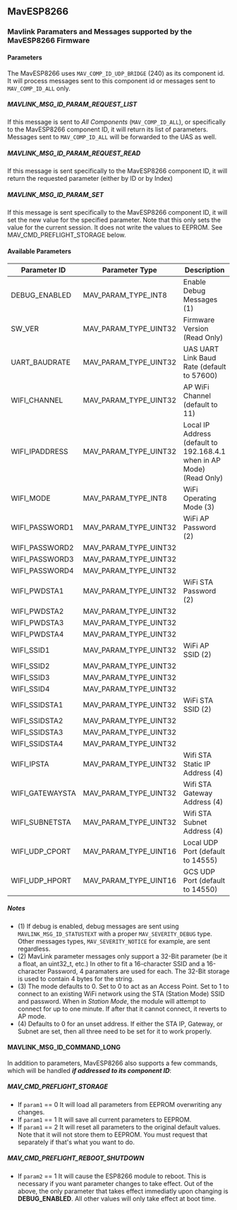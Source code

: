 ## MavESP8266
### Mavlink Paramaters and Messages supported by the MavESP8266 Firmware

#### Parameters

The MavESP8266 uses ```MAV_COMP_ID_UDP_BRIDGE``` (240) as its component id. It will process messages sent to this component id or messages sent to ```MAV_COMP_ID_ALL``` only.

##### MAVLINK_MSG_ID_PARAM_REQUEST_LIST

If this message is sent to *All Components* (```MAV_COMP_ID_ALL```), or specifically to the MavESP8266 component ID, it will return its list of parameters. Messages sent to ```MAV_COMP_ID_ALL``` will be forwarded to the UAS as well.

##### MAVLINK_MSG_ID_PARAM_REQUEST_READ

If this message is sent specifically to the MavESP8266 component ID, it will return the requested parameter (either by ID or by Index)

##### MAVLINK_MSG_ID_PARAM_SET

If this message is sent specifically to the MavESP8266 component ID, it will set the new value for the specified parameter. Note that this only sets the value for the current session. It does not write the values to EEPROM. See MAV_CMD_PREFLIGHT_STORAGE below.

#### Available Parameters

| Parameter ID  | Parameter Type | Description |
| ------------- | -------------- | ----------- |
| DEBUG_ENABLED | MAV_PARAM_TYPE_INT8  | Enable Debug Messages (1) |
| SW_VER  | MAV_PARAM_TYPE_UINT32 | Firmware Version (Read Only) |
| UART_BAUDRATE | MAV_PARAM_TYPE_UINT32 | UAS UART Link Baud Rate (default to 57600) |
| WIFI_CHANNEL  | MAV_PARAM_TYPE_UINT32 | AP WiFi Channel (default to 11) |
| WIFI_IPADDRESS | MAV_PARAM_TYPE_UINT32 | Local IP Address (default to 192.168.4.1 when in AP Mode) (Read Only) |
| WIFI_MODE | MAV_PARAM_TYPE_INT8 | WiFi Operating Mode (3) |
| WIFI_PASSWORD1 | MAV_PARAM_TYPE_UINT32 | WiFi AP Password (2) |
| WIFI_PASSWORD2 | MAV_PARAM_TYPE_UINT32 | |
| WIFI_PASSWORD3 | MAV_PARAM_TYPE_UINT32 | |
| WIFI_PASSWORD4 | MAV_PARAM_TYPE_UINT32 | |
| WIFI_PWDSTA1 | MAV_PARAM_TYPE_UINT32 | WiFi STA Password (2) |
| WIFI_PWDSTA2 | MAV_PARAM_TYPE_UINT32 | |
| WIFI_PWDSTA3 | MAV_PARAM_TYPE_UINT32 | |
| WIFI_PWDSTA4 | MAV_PARAM_TYPE_UINT32 | |
| WIFI_SSID1 | MAV_PARAM_TYPE_UINT32 | WiFi AP SSID (2) |
| WIFI_SSID2 | MAV_PARAM_TYPE_UINT32 | |
| WIFI_SSID3 | MAV_PARAM_TYPE_UINT32 | |
| WIFI_SSID4 | MAV_PARAM_TYPE_UINT32 | |
| WIFI_SSIDSTA1 | MAV_PARAM_TYPE_UINT32 | WiFi STA SSID (2) |
| WIFI_SSIDSTA2 | MAV_PARAM_TYPE_UINT32 | |
| WIFI_SSIDSTA3 | MAV_PARAM_TYPE_UINT32 | |
| WIFI_SSIDSTA4 | MAV_PARAM_TYPE_UINT32 | |
| WIFI_IPSTA | MAV_PARAM_TYPE_UINT32 | Wifi STA Static IP Address (4) |
| WIFI_GATEWAYSTA | MAV_PARAM_TYPE_UINT32 | Wifi STA Gateway Address (4) |
| WIFI_SUBNETSTA | MAV_PARAM_TYPE_UINT32 | Wifi STA Subnet Address (4) |
| WIFI_UDP_CPORT | MAV_PARAM_TYPE_UINT16 | Local UDP Port (default to 14555)  |
| WIFI_UDP_HPORT | MAV_PARAM_TYPE_UINT16 | GCS UDP Port (default to 14550) |

##### Notes

* (1) If debug is enabled, debug messages are sent using ```MAVLINK_MSG_ID_STATUSTEXT``` with a proper ```MAV_SEVERITY_DEBUG``` type. Other messages types, ```MAV_SEVERITY_NOTICE``` for example, are sent regardless.
* (2) MavLink parameter messages only support a 32-Bit parameter (be it a float, an uint32_t, etc.) In other to fit a 16-character SSID and a 16-character Password, 4 paramaters are used for each. The 32-Bit storage is used to contain 4 bytes for the string.
* (3) The mode defaults to 0. Set to 0 to act as an Access Point. Set to 1 to connect to an existing WiFi network using the STA (Station Mode) SSID and password. When in *Station Mode*, the module will attempt to connect for up to one minute. If after that it cannot connect, it reverts to AP mode.
* (4) Defaults to 0 for an unset address. If either the STA IP, Gateway, or Subnet are set, then all three need to be set for it to work properly.

#### MAVLINK_MSG_ID_COMMAND_LONG

In addition to parameters, MavESP8266 also supports a few commands, which will be handled _**if addressed to its component ID**_:

##### MAV_CMD_PREFLIGHT_STORAGE

* If ```param1``` == 0 It will load all parameters from EEPROM overwriting any changes.
* If ```param1``` == 1 It will save all current parameters to EEPROM.
* If ```param1``` == 2 It will reset all parameters to the original default values. Note that it will not store them to EEPROM. You must request that separately if that's what you want to do.

##### MAV_CMD_PREFLIGHT_REBOOT_SHUTDOWN

* If ```param2``` == 1 It will cause the ESP8266 module to reboot. This is necessary if you want parameter changes to take effect. Out of the above, the only parameter that takes effect immediatly upon changing is **DEBUG_ENABLED**. All other values will only take effect at boot time.
